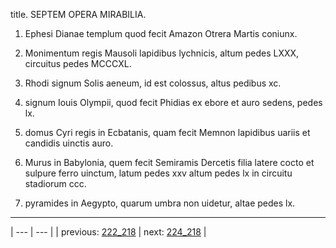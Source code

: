 title. SEPTEM OPERA MIRABILIA.



1. Ephesi Dianae templum quod fecit Amazon Otrera Martis coniunx.



2. Monimentum regis Mausoli lapidibus lychnicis, altum pedes ⅬⅩⅩⅩ, circuitus pedes ⅯⅭⅭⅭⅩⅬ.



3. Rhodi signum Solis aeneum, id est colossus, altus pedibus xc.



4. signum Iouis Olympii, quod fecit Phidias ex ebore et auro sedens, pedes  lx.



5. domus Cyri regis in Ecbatanis, quam fecit Memnon lapidibus uariis et candidis uinctis auro.



6. Murus in Babylonia, quem fecit Semiramis Dercetis filia latere cocto et sulpure ferro uinctum, latum pedes xxv altum pedes lx in circuitu stadiorum ccc.



7. pyramides in Aegypto, quarum umbra non uidetur, altae pedes lx.



---

| --- | --- |
| previous: [222_218](../222_218/) | next: [224_218](../224_218/) |